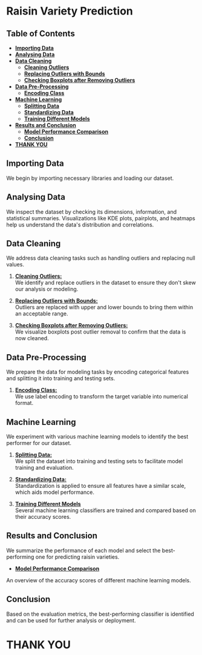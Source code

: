# **Raisin Variety Prediction**

## **Table of Contents**

- [**Importing Data**](#-importing-data)
- [**Analysing Data**](#-analysing-data)
- [**Data Cleaning**](#-data-cleaning)
  - [**Cleaning Outliers**](#1-cleaning-outliers)
  - [**Replacing Outliers with Bounds**](#replacing-outliers-with-bounds)
  - [**Checking Boxplots after Removing Outliers**](#checking-boxplots-after-removing-outliers)
- [**Data Pre-Processing**](#-data-pre-processing)
  - [**Encoding Class**](#1-encoding-class)
- [**Machine Learning**](#-machine-learning)
  - [**Splitting Data**](#splitting-data)
  - [**Standardizing Data**](#standardizing-data)
  - [**Training Different Models**](#training-different-models)
- [**Results and Conclusion**](#-results-and-conclusion)
  - [**Model Performance Comparison**](#model-performance-comparison)
  - [**Conclusion**](#conclusion)
- [**THANK YOU**](#-thank-you)


## **Importing Data**

We begin by importing necessary libraries and loading our dataset.

## **Analysing Data**

We inspect the dataset by checking its dimensions, information, and statistical summaries. Visualizations like KDE plots, pairplots, and heatmaps help us understand the data's distribution and correlations.

## **Data Cleaning**

We address data cleaning tasks such as handling outliers and replacing null values.

1. <u>**Cleaning Outliers:**</u> <br> We identify and replace outliers in the dataset to ensure they don't skew our analysis or modeling.

2. <u>**Replacing Outliers with Bounds:**</u> <br> Outliers are replaced with upper and lower bounds to bring them within an acceptable range.

3. <u>**Checking Boxplots after Removing Outliers:**</u> <br> We visualize boxplots post outlier removal to confirm that the data is now cleaned.

## **Data Pre-Processing**

We prepare the data for modeling tasks by encoding categorical features and splitting it into training and testing sets.

1. <u> **Encoding Class:**</u> <br> We use label encoding to transform the target variable into numerical format.

## **Machine Learning**

We experiment with various machine learning models to identify the best performer for our dataset.

1. <u>**Splitting Data:**</u> <br> We split the dataset into training and testing sets to facilitate model training and evaluation.

2. <u>**Standardizing Data:**</u> <br> Standardization is applied to ensure all features have a similar scale, which aids model performance.

3. <u>**Training Different Models**</u> <br> Several machine learning classifiers are trained and compared based on their accuracy scores.

## **Results and Conclusion**

We summarize the performance of each model and select the best-performing one for predicting raisin varieties.

- <u>**Model Performance Comparison**</u>

An overview of the accuracy scores of different machine learning models.

## **Conclusion**

Based on the evaluation metrics, the best-performing classifier is identified and can be used for further analysis or deployment.

# **THANK YOU**
